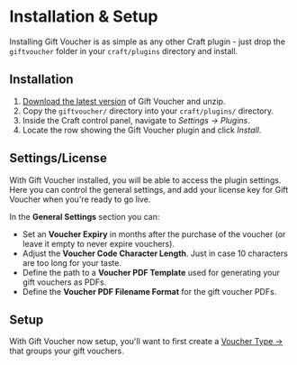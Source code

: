# Installation & Setup

Installing Gift Voucher is as simple as any other Craft plugin - just drop the `giftvoucher` folder in your `craft/plugins` directory and install.

## Installation

1.  [Download the latest version](/craft-plugins/gift-voucher/pricing) of Gift Voucher and unzip.
2.  Copy the `giftvoucher/` directory into your `craft/plugins/` directory.
3.  Inside the Craft control panel, navigate to _Settings → Plugins_.
4.  Locate the row showing the Gift Voucher plugin and click _Install_.

## Settings/License

With Gift Voucher installed, you will be able to access the plugin settings. Here you can control the general settings, and add your license key for Gift Voucher when you're ready to go live.

In the **General Settings** section you can:

- Set an **Voucher Expiry** in months after the purchase of the voucher (or leave it empty to never expire vouchers).
- Adjust the **Voucher Code Character Length**. Just in case 10 characters are too long for your taste.
- Define the path to a **Voucher PDF Template** used for generating your gift vouchers as PDFs.
- Define the **Voucher PDF Filename Format** for the gift voucher PDFs.

## Setup

With Gift Voucher now setup, you'll want to first create a [Voucher Type →](/craft-plugins/gift-voucher/docs/feature-tour/voucher-types) that groups your gift vouchers.